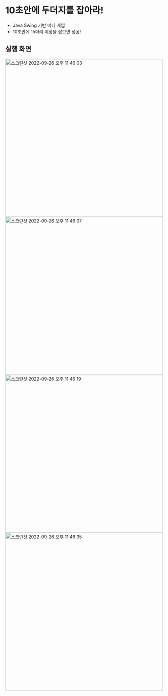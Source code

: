 # 10초안에 두더지를 잡아라!

- Java Swing 기반 미니 게임
- 10초안에 15마리 이상을 잡으면 성공!

## 실행 화면

<img width="500" alt="스크린샷 2022-09-26 오후 11 46 03" src="https://user-images.githubusercontent.com/72500673/192532974-1c85f9c6-9dde-4b6a-aabf-bae151f018f6.png"> <img width="500" alt="스크린샷 2022-09-26 오후 11 46 07" src="https://user-images.githubusercontent.com/72500673/192532985-1d6feb05-fb43-4087-87f9-2abe8a668af6.png"> 
<img width="500" alt="스크린샷 2022-09-26 오후 11 46 19" src="https://user-images.githubusercontent.com/72500673/192532989-60ca4fa3-cedb-4f11-8f5a-a957046080a5.png"> <img width="500" alt="스크린샷 2022-09-26 오후 11 46 35" src="https://user-images.githubusercontent.com/72500673/192532992-93a4808b-a841-4ee5-8d83-5f248829f8a4.png">
